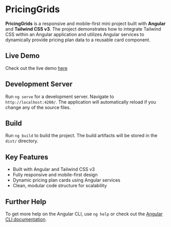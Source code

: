 # PricingGrids

**PricingGrids** is a responsive and mobile-first mini project built with **Angular** and **Tailwind CSS v3**. The project demonstrates how to integrate Tailwind CSS within an Angular application and utilizes Angular services to dynamically provide pricing plan data to a reusable card component.

## Live Demo

Check out the live demo [here](https://pricing-grids.vercel.app/)

## Development Server

Run `ng serve` for a development server. Navigate to `http://localhost:4200/`. The application will automatically reload if you change any of the source files.

## Build

Run `ng build` to build the project. The build artifacts will be stored in the `dist/` directory.

## Key Features

- Built with Angular and Tailwind CSS v3
- Fully responsive and mobile-first design
- Dynamic pricing plan cards using Angular services
- Clean, modular code structure for scalability

## Further Help

To get more help on the Angular CLI, use `ng help` or check out the [Angular CLI documentation](https://angular.io/cli).
